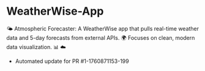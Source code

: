 # WeatherWise-App
🌤️ Atmospheric Forecaster: A WeatherWise app that pulls real-time weather data and 5-day forecasts from external APIs. 🌍 Focuses on clean, modern data visualization. 📊 ☁️


- Automated update for PR #1-1760871153-199